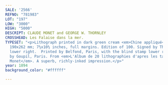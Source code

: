```yaml
---
SALE: '2566'
REFNO: "781983"
LOT: "197"
LOW: "3000"
HIGH: "5000"
DESCRIPT: CLAUDE MONET and GEORGE W. THORNLEY
CROSSHEAD: Les Falaise dans la mer.
TYPESET: "<p>Lithograph printed in dark green cream <em>Chine appliqué</em>, 1894.
  190x262 mm; 7½x10½ inches, full margins. Edition of 100. Signed by Thornley in pencil,
  lower right.  Printed by Belfond, Paris, with the blind stamp lower right. Published
  by Goupil, Paris. From <em>L'Album de 20 lithographies d'apres les tableaux de Claude
  Monet</em>. A superb, richly-inked impression.</p>"
year: 1894
background_color: "#ffffff"

---
```

